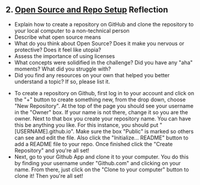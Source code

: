 ## 2. [Open Source and Repo Setup](2_set_up_repo/readme.md) Reflection

* Explain how to create a repository on GitHub and clone the repository to your local computer to a non-technical person
* Describe what open source means
* What do you think about Open Source? Does it make you nervous or protective? Does it feel like utopia?
* Assess the importance of using licenses
* What concepts were solidified in the challenge? Did you have any "aha" moments? What did you struggle with?
* Did you find any resources on your own that helped you better understand a topic? If so, please list it.

- To create a repository on Github, first log in to your account and click on the "+" button to create something new, from the drop down, choose "New Repository". At the top of the page you should see your username in the "Owner" box. If your name is not there, change it so you are the owner. Next to that box you create your repository name. You can have this be anything you like. For this instance, you should put "[USERNAME].github.io". Make sure the box "Public" is marked so others can see and edit the file. Also click the "Initialize... README" button to add a README file to your repo. Once finished click the "Create Repository" and you're all set!
- Next, go to your Github App and clone it to your computer. You do this by finding your username under "Github.com" and clicking on your name. From there, just click on the "Clone to your computer" button to clone it! Then you're all set!

